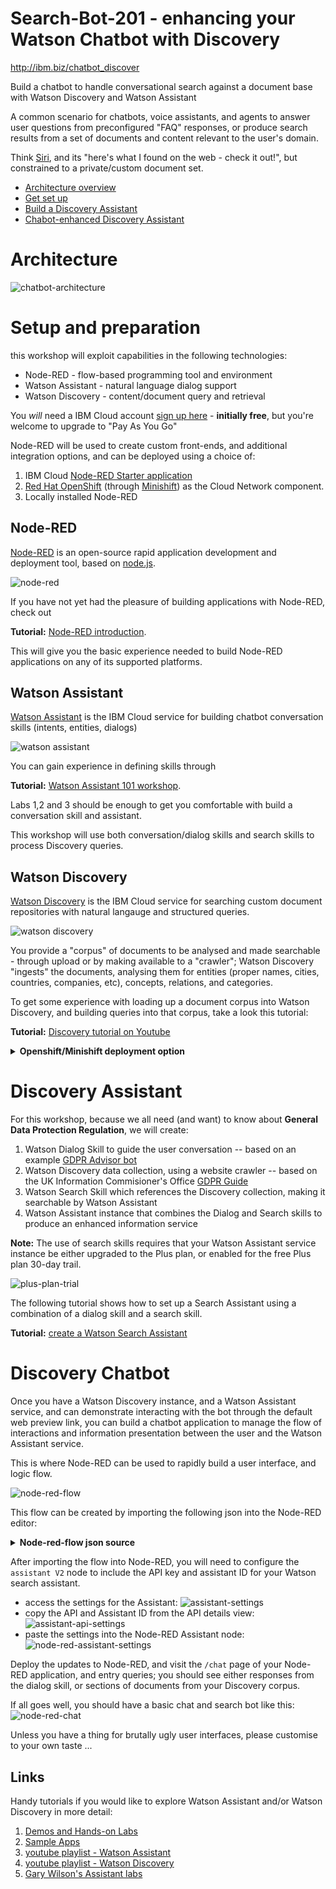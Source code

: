 # Search-Bot-201 - enhancing your Watson Chatbot with Discovery

http://ibm.biz/chatbot_discover


Build a chatbot to handle conversational search against a document base with Watson Discovery and Watson Assistant

A common scenario for chatbots, voice assistants, and agents to answer user questions from preconfigured "FAQ" responses, or produce search results from a set of documents and content relevant to the user's domain.

Think [Siri](https://www.apple.com/siri/), and its "here's what I found on the web - check it out!", but constrained to a private/custom document set.

+ [Architecture overview](#architecture)
+ [Get set up](#setup-and-preparation)
+ [Build a Discovery Assistant](#discovery-assistant)
+ [Chabot-enhanced Discovery Assistant](#discovery-chatbot)

# Architecture

![chatbot-architecture](/assets/chatbot-architecture.png)

# Setup and preparation

this workshop will exploit capabilities in the following technologies:
+ Node-RED - flow-based programming tool and environment
+ Watson Assistant - natural language dialog support
+ Watson Discovery - content/document query and retrieval

You *will* need a IBM Cloud account [sign up here](http://ibm.biz/chatbot_discover) - **initially free**, but you're welcome to upgrade to "Pay As You Go"

Node-RED will be used to create custom front-ends, and additional integration options, and can be deployed using a choice of:
1. IBM Cloud [Node-RED Starter application](https://developer.ibm.com/components/node-red/tutorials/how-to-create-a-node-red-starter-application/)
1. [Red Hat OpenShift](https://www.openshift.com/) (through [Minishift](https://github.com/minishift/minishift)) as the Cloud Network component.
1. Locally installed Node-RED

## Node-RED

[Node-RED](https://nodered.org) is an open-source rapid application development and deployment tool, based on [node.js](https://nodejs.org).

![node-red](/assets/node-red.png)

If you have not yet had the pleasure of building applications with Node-RED, check out

**Tutorial:** [Node-RED introduction](https://github.com/watson-developer-cloud/node-red-labs/tree/master/introduction_to_node_red). 

This will give you the basic experience needed to build  Node-RED applications on any of its supported platforms.

## Watson Assistant

[Watson Assistant](https://www.ibm.com/cloud/watson-assistant/) is the IBM Cloud service for building chatbot conversation skills (intents, entities, dialogs)

![watson assistant](/assets/watson-assistant.png)

You can gain experience in defining skills through

**Tutorial:** [Watson Assistant 101 workshop](https://github.com/IBMDeveloperUK/Watson-Assistant-101). 

Labs 1,2 and 3 should be enough to get you comfortable with build a conversation skill and assistant. 

This workshop will use both conversation/dialog skills and search skills to process Discovery queries.

## Watson Discovery

[Watson Discovery](https://www.ibm.com/cloud/watson-discovery) is the IBM Cloud service for searching custom document repositories with natural langauge and structured queries.

![watson discovery](/assets/watson-discovery.png)

You provide a "corpus" of documents to be analysed and made searchable - through upload or by making available to a "crawler"; Watson Discovery "ingests" the documents, analysing them for entities (proper names, cities, countries, companies, etc), concepts, relations, and categories.

To get some experience with loading up a document corpus into Watson Discovery, and building queries into that corpus, take a look this tutorial:

**Tutorial:** [Discovery tutorial on Youtube](https://youtu.be/rlWvyV7vGc8 "Discovery")

<details><summary>
	<b>Openshift/Minishift deployment option</b>
	</summary>
<!-- VVVVVVVVVVVVV -->
While the Watson Discovery and Assistant services require you to have an IBM Cloud account, the Node-RED application can be run on most platforms that support node.js, as long as there is connectivity to the service instances in the IBM Cloud.

If you would like to try running Node-RED as an OpenShift node.js application, you can setup a local 

![minishift](/assets/minishift.png)

To get the experience of using Openshift as a delivery platform, you can use the Minishift local installation - you'll find a lightweight introduction to this at 

**Tutorial:** [Minishift 101](https://github.com/IBMDeveloperUK/minishift101)

## Launching Node-RED in Minishift

If you have working Minishift environment, you can deploy Node-RED into the cluster using the steps in this workshop:

[Node-RED starter](https://github.com/IBMDeveloperUK/node-red-workshop-starter)
<!-- AAAAAAAAAAAAAA -->
</details>

# Discovery Assistant

For this workshop, because we all need (and want) to know about **General Data Protection Regulation**, we will create:
1. Watson Dialog Skill to guide the user conversation -- based on an example [GDPR Advisor bot](https://github.com/IBM/bots/tree/master/bots/gdpr_advisor)
1. Watson Discovery data collection, using a website crawler -- based on the UK Information Commisioner's Office 
[GDPR Guide](https://ico.org.uk/for-organisations/guide-to-data-protection/guide-to-the-general-data-protection-regulation-gdpr/)
1. Watson Search Skill which references the Discovery collection, making it searchable by Watson Assistant
1. Watson Assistant instance that combines the Dialog and Search skills to produce an enhanced information service

**Note:** The use of search skills requires that your Watson Assistant service instance be either upgraded to the Plus plan, or enabled for the free Plus plan 30-day trail.

![plus-plan-trial](/assets/plus-plan-trial.png)

The following tutorial shows how to set up a Search Assistant using a combination of a dialog skill and a search skill.

**Tutorial:** [create a Watson Search Assistant](https://cloud.ibm.com/docs/services/assistant?topic=assistant-skill-search-add)

# Discovery Chatbot

Once you have a Watson Discovery instance, and a Watson Assistant service, and can demonstrate interacting with the bot through the default web preview link, you can build a chatbot application to manage the flow of interactions and information presentation between the user and the Watson Assistant service.

This is where Node-RED can be used to rapidly build a user interface, and logic flow.

![node-red-flow](/assets/node-red-flow.png)

This flow can be created by importing the following json into the Node-RED editor:

<details>
	<summary><b>Node-red-flow json source</b></summary>
	
```
[{
	"id": "d4c8a74c.53eef8",
	"type": "tab",
	"label": "Flow 1",
	"disabled": false,
	"info": ""
}, {
	"id": "8a30be24.3d5ec",
	"type": "http in",
	"z": "d4c8a74c.53eef8",
	"name": "",
	"url": "/chat",
	"method": "post",
	"upload": false,
	"swaggerDoc": "",
	"x": 130,
	"y": 100,
	"wires": [
		["7815d1ec.001188", "fa83fdaa.695de8"]
	]
}, {
	"id": "7815d1ec.001188",
	"type": "change",
	"z": "d4c8a74c.53eef8",
	"name": "history-in",
	"rules": [{
		"t": "set",
		"p": "payload",
		"pt": "msg",
		"to": "req.body.in",
		"tot": "msg"
	}, {
		"t": "set",
		"p": "history",
		"pt": "msg",
		"to": "  \"<div style='color:green;'>\" \t& payload\t& \"</div>\"\t& req.body.history\t",
		"tot": "jsonata"
	}],
	"action": "",
	"property": "",
	"from": "",
	"to": "",
	"reg": false,
	"x": 320,
	"y": 100,
	"wires": [
		["ee68544a.99a7c8"]
	]
}, {
	"id": "fa83fdaa.695de8",
	"type": "debug",
	"z": "d4c8a74c.53eef8",
	"name": "",
	"active": false,
	"tosidebar": true,
	"console": false,
	"tostatus": false,
	"complete": "true",
	"x": 310,
	"y": 220,
	"wires": []
}, {
	"id": "8048a2d4.cbf33",
	"type": "http in",
	"z": "d4c8a74c.53eef8",
	"name": "",
	"url": "/chat",
	"method": "get",
	"upload": false,
	"swaggerDoc": "",
	"x": 120,
	"y": 300,
	"wires": [
		["647ed860.2859f", "fa83fdaa.695de8"]
	]
}, {
	"id": "24251ccf.8cb444",
	"type": "inject",
	"z": "d4c8a74c.53eef8",
	"name": "",
	"topic": "",
	"payload": "hello",
	"payloadType": "str",
	"repeat": "",
	"crontab": "",
	"once": false,
	"onceDelay": 0.1,
	"x": 330,
	"y": 160,
	"wires": [
		["ee68544a.99a7c8"]
	]
}, {
	"id": "c0cbb01.d83a1d",
	"type": "debug",
	"z": "d4c8a74c.53eef8",
	"name": "",
	"active": true,
	"tosidebar": true,
	"console": false,
	"tostatus": false,
	"complete": "true",
	"x": 930,
	"y": 100,
	"wires": []
}, {
	"id": "a2b4be3c.ecb018",
	"type": "template",
	"z": "d4c8a74c.53eef8",
	"name": "dialog",
	"field": "payload",
	"fieldType": "msg",
	"format": "handlebars",
	"syntax": "mustache",
	"template": "{{#payload}}\n  {{#output}}\n    {{#generic}}\n    {{text}}\n    {{/generic}}\n  {{/output}}\n{{/payload}}",
	"output": "str",
	"x": 690,
	"y": 140,
	"wires": [
		["dae785b.579ddf8"]
	]
}, {
	"id": "647ed860.2859f",
	"type": "template",
	"z": "d4c8a74c.53eef8",
	"name": "dialog/form",
	"field": "payload",
	"fieldType": "msg",
	"format": "handlebars",
	"syntax": "mustache",
	"template": "<h1>chatting with Watson</h1>\n\n<form method=POST>\n    <input type=text name=in><input type=submit>\n    <input type=text name=history hidden value=\"{{{history}}}\">\n</form>\n<div>\n    {{{history}}}\n</div>",
	"output": "str",
	"x": 790,
	"y": 300,
	"wires": [
		["aab49b0b.b783d8"]
	]
}, {
	"id": "dae785b.579ddf8",
	"type": "change",
	"z": "d4c8a74c.53eef8",
	"name": "history-out",
	"rules": [{
		"t": "set",
		"p": "history",
		"pt": "msg",
		"to": "  \"<div style='color:red;'>\" \t& payload\t& \"</div>\"\t& history\t",
		"tot": "jsonata"
	}],
	"action": "",
	"property": "",
	"from": "",
	"to": "",
	"reg": false,
	"x": 870,
	"y": 180,
	"wires": [
		["647ed860.2859f"]
	]
}, {
	"id": "aab49b0b.b783d8",
	"type": "http response",
	"z": "d4c8a74c.53eef8",
	"name": "",
	"statusCode": "",
	"headers": {},
	"x": 930,
	"y": 300,
	"wires": []
}, {
	"id": "ee68544a.99a7c8",
	"type": "watson-assistant-v2",
	"z": "d4c8a74c.53eef8",
	"name": "",
	"default-endpoint": false,
	"service-endpoint": "https://gateway.watsonplatform.net/assistant/api",
	"assistant_id": "<<your-assistant-id>>",
	"debug": false,
	"restart": false,
	"return_context": true,
	"alternate_intents": false,
	"multisession": true,
	"timeout": "",
	"optout-learning": false,
	"x": 530,
	"y": 100,
	"wires": [
		["c0cbb01.d83a1d", "a28454e7.31b6d8"]
	]
}, {
	"id": "a28454e7.31b6d8",
	"type": "switch",
	"z": "d4c8a74c.53eef8",
	"name": "type",
	"property": "payload.output.generic[0].response_type",
	"propertyType": "msg",
	"rules": [{
		"t": "eq",
		"v": "text",
		"vt": "str"
	}, {
		"t": "eq",
		"v": "search",
		"vt": "str"
	}, {
		"t": "else"
	}],
	"checkall": "true",
	"repair": false,
	"outputs": 3,
	"x": 530,
	"y": 180,
	"wires": [
		["a2b4be3c.ecb018"],
		["e6504a00.5649a8"],
		["fbc00ace.86d468"]
	]
}, {
	"id": "e6504a00.5649a8",
	"type": "template",
	"z": "d4c8a74c.53eef8",
	"name": "search",
	"field": "payload",
	"fieldType": "msg",
	"format": "handlebars",
	"syntax": "mustache",
	"template": "{{#payload}}\n  {{#output}}\n    {{#generic}}\n    {{header}}\n    {{#results}}\n    <details>\n        <summary>{{title}} ({{result_metadata.confidence}})</summary>\n        {{{highlight.body}}}\n    </details>\n    {{/results}}\n    {{/generic}}\n  {{/output}}\n{{/payload}}",
	"output": "str",
	"x": 690,
	"y": 180,
	"wires": [
		["dae785b.579ddf8"]
	]
}, {
	"id": "fbc00ace.86d468",
	"type": "template",
	"z": "d4c8a74c.53eef8",
	"name": "other",
	"field": "payload",
	"fieldType": "msg",
	"format": "handlebars",
	"syntax": "mustache",
	"template": "{{#payload}}\n  {{#output}}\n    {{#text}}\n    {{.}}\n    {{/text}}\n  {{/output}}\n{{/payload}}",
	"output": "str",
	"x": 690,
	"y": 220,
	"wires": [
		["dae785b.579ddf8"]
	]
}]
```

</details>	

After importing the flow into Node-RED, you will need to configure the `assistant V2` node to include the API key and assistant ID for your Watson search assistant.

+ access the settings for the Assistant:
![assistant-settings](/assets/assistant-settings.png)
+ copy the API and Assistant ID from the API details view:
![assistant-api-settings](/assets/assistant-api-settings.png)
+ paste the settings into the Node-RED Assistant node:
![node-red-assistant-settings](/assets/node-red-assistant-settings.png)

Deploy the updates to Node-RED, and visit the `/chat` page of your Node-RED application, and entry queries; you should see either responses from the dialog skill, or sections of documents from your Discovery corpus.

If all goes well, you should have a basic chat and search bot like this:
![node-red-chat](/assets/node-red-chat-results.png)

Unless you have a thing for brutally ugly user interfaces, please customise to your own taste ...


## Links ##

Handy tutorials if you would like to explore Watson Assistant and/or Watson Discovery in more detail:

1. [Demos and Hands-on Labs](https://www.ibm.com/demos/collection/Watson-Assistant/)
1. [Sample Apps](https://cloud.ibm.com/docs/assistant?topic=assistant-sample-apps)
1. [youtube playlist - Watson Assistant](https://www.youtube.com/playlist?list=PLZDyxLlNKRY8zx37vPh6s_pCtOXIp_5yL)
1. [youtube playlist - Watson Discovery](https://www.youtube.com/playlist?list=PLZDyxLlNKRY_GJskIreh9sQgExJ4z8oZO)
1. [Gary Wilson's Assistant labs](https://github.com/garyrwilson/Watson-Assistant-Labs) 


